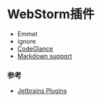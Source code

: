 # WebStorm插件

* Emmet
* ignore
* [CodeGlance](http://plugins.jetbrains.com/plugin/7275-codeglance)
* [Markdown support](http://plugins.jetbrains.com/plugin/7793-markdown-support)

### 参考
* [Jetbrains Plugins](http://plugins.jetbrains.com/)